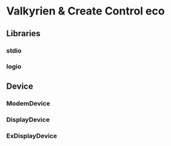 # Valkyrien & Create Control eco

## Libraries

### stdio

### logio

## Device

### ModemDevice

### DisplayDevice

### ExDisplayDevice
